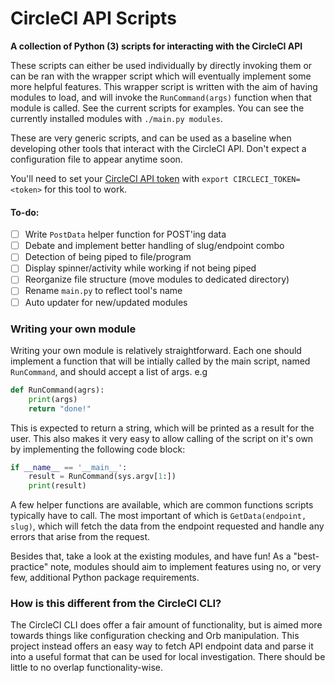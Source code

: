 CircleCI API Scripts
====================

**A collection of Python (3) scripts for interacting with the CircleCI API**

These scripts can either be used individually by directly invoking them or can
be ran with the wrapper script which will eventually implement some more helpful
features. This wrapper script is written with the aim of having modules to load,
and will invoke the `RunCommand(args)` function when that module is called. See
the current scripts for examples. You can see the currently installed modules
with `./main.py modules`.

These are very generic scripts, and can be used as a baseline when developing
other tools that interact with the CircleCI API. Don't expect a configuration
file to appear anytime soon.

You'll need to set your [CircleCI API token](https://circleci.com/account/api)
with `export CIRCLECI_TOKEN=<token>` for this tool to work.

#### To-do:

 - [ ] Write `PostData` helper function for POST'ing data
 - [ ] Debate and implement better handling of slug/endpoint combo
 - [ ] Detection of being piped to file/program
 - [ ] Display spinner/activity while working if not being piped
 - [ ] Reorganize file structure (move modules to dedicated directory)
 - [ ] Rename `main.py` to reflect tool's name
 - [ ] Auto updater for new/updated modules

### Writing your own module

Writing your own module is relatively straightforward. Each one should implement
a function that will be intially called by the main script, named `RunCommand`,
and should accept a list of args. e.g

```python
def RunCommand(agrs):
    print(args)
    return "done!"
```

This is expected to return a string, which will be printed as a result for the
user. This also makes it very easy to allow calling of the script on it's own by
implementing the following code block:

```python
if __name__ == '__main__':
    result = RunCommand(sys.argv[1:])
    print(result)
```

A few helper functions are available, which are common functions scripts 
typically have to call. The most important of which is 
`GetData(endpoint, slug)`, which will fetch the data from the endpoint requested
and handle any errors that arise from the request.

Besides that, take a look at the existing modules, and have fun! As a 
"best-practice" note, modules should aim to implement features using no, or very
few, additional Python package requirements.

### How is this different from the CircleCI CLI?

The CircleCI CLI does offer a fair amount of functionality, but is aimed more 
towards things like configuration checking and Orb manipulation. This project
instead offers an easy way to fetch API endpoint data and parse it into a useful
format that can be used for local investigation. There should be little to no
overlap functionality-wise.